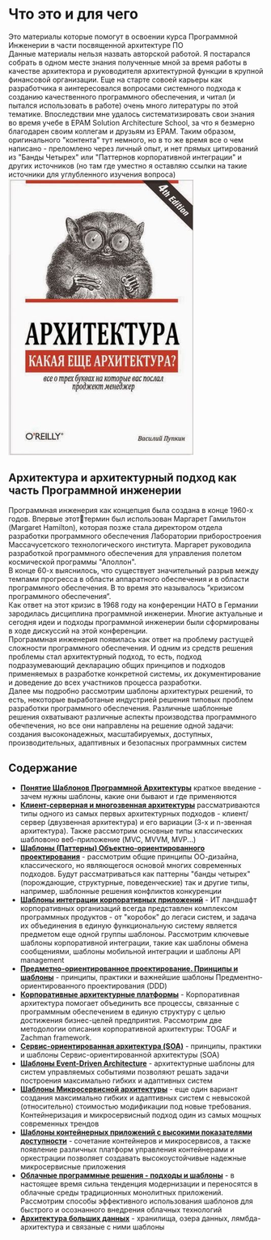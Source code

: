 <h1>Что это и для чего</h1>
<div>Это материалы которые помогут в освоении курса Программной Инженерии в части посвященной архитектуре ПО</div>
<div></div>
<div>Данные материалы нельзя назвать авторской работой. Я постарался собрать в одном месте знания полученные мной за время работы в качестве архитектора и руководителя архитектурной функции в крупной финансовой организации. Еще на старте совоей карьеры как разработчика я аинтересовался вопросами системного подхода к созданию качественного программного обеспечения, и читал (и пытался использовать в работе) очень много литературы по этой тематике. Впоследствии мне удалось систематизировать свои знания во время учебе в EPAM Solution Architecture School, за что я безмерно благодарен своим коллегам и друзьям из EPAM. Таким образом, оригинального "контента" тут немного, но в то же время все о чем написано - преломлено через личный опыт, и нет прямых цитирований из "Банды Четырех" или "Паттернов корпоративной интеграции" и других источников (но там где уместно я оставляю ссылки на такие источники для углубленного изучения вопроса)</div>
<picture>
 <img alt="atch_pic" src="./media/01_BASE.JPG">
</picture>
<h2>Архитектура и архитектурный подход как часть Программной инженерии</h2>
<div>Программная инженерия как концепция была создана в конце 1960-х годов. Впервые этоттермин был использован Маргарет Гамильтон (Margaret Hamilton), которая позже стала директором отдела разработки программного обеспечения Лаборатории приборостроения Массачусетского технологического института. Маргарет руководила разработкой программного обеспечения для управления полетом космической программы "Аполлон".</div>
<div></div>
<div>В конце 60-х выяснилось, что существует значительный разрыв между темпами прогресса в области аппаратного обеспечения и в области программного обеспечения. В то время это называлось ”кризисом программного обеспечения”. </div>
<div></div>
<div>Как ответ на этот кризис в 1968 году на конференции НАТО в Германии зародилась дисциплина программной инженерии. Многие актуальные и сегодня идеи и подходы программной инженерии были сформированы в ходе дискуссий на этой конференции. </div>
<div></div>
<div>Программная инженерия появилась как ответ на проблему растущей сложности программного обеспечения. И одним из средств решения проблемы стал архитектурный подход, то есть, подход подразумевающий декларацию общих принципов и подходов применяемых в разработке конкретной системы, их документирование и доведение до всех участников процесса разработки.  </div>
<div></div>
<div>Далее мы подробно рассмотрим шаблоны архитектурых решений, то есть, некоторые выработаные индустрией решения типовых проблем разработки программного обеспечения. Различные шаблонные решения охватывают различные аспекты производства программного обечпечения, но все они направлены на решение одной задачи: создания высоконадежных, масштабируемых,
доступных, производительных, адаптивных и безопасных программных систем</div>
<div></div>
<h2>Содержание</h2>

<ul>
    <li><b><a href="./ch1.md">Понятие Шаблонов Программной Архитектуры</a></b> краткое введение - зачем нужны шаблоны, какие они бывают и где применяются</li>
    <li><b><a href="./ch1.html">Клиент-серверная и многозвенная архитектуры</a></b> рассматриваются типы одного из самых первых архитектурных подходов - клиент/сервер (двузвенная архитектура) и его вариации (3-х и n-звенная архитектура). Также рассмотрим основные типы классических шабловоно веб-приложение (MVC, MVVM, MVP...)</li>
    <li><b><a href="./ch3/ch3.html">Шаблоны (Паттерны) Объектно-ориентированного проектирования</a></b> - рассмотрим общие принципы ОО-дизайна, классического, но являющегося основой многих современных подходов. Будут рассматриваться как паттерны "банды четырех" (порождающие, структурные, поведенческие) так и другие типы, например, шаблонные решения конфликтов конкуренции</li>
    <li><b><a href="./ch4/ch4.html">Шаблоны интеграции корпоративных приложений</a></b> - ИТ ландшафт корпоративных организаций всегда представлен комплексом программных продуктов - от "коробок" до легаси систем, и задача их объединения в единую функциональную систему является предметом еще одной группы шаблоноы. Рассмотрим ключевые шаблоны корпоративной интеграции, такие как шаблоны обмена сообщениями, шаблоны мобильной интеграции и шаблоны API management</li>
    <li><b><a href="./ch5/ch5.html">Предметно-ориентированное проектирование. Принципы и шаблоны</a></b> - принципы, практики и важнейшие шаблоны Предментно-ориентированного проектирования (DDD)</li>
    <li><b><a href="./ch6/ch6.html">Корпоративные архитектурные платформы</a></b> - Корпоративная архитектура помогает объединить все процессы, связанные с программным обеспечением в единую структуру с целью достижения бизнес-целей предприятия. Рассмотрим две методологии описания корпоративной архитектуры: TOGAF и Zachman framework. </li>
    <li><b><a href="./ch7/ch7.html">Сервис-ориентированная архитектура (SOA)</a></b> - принципы, практики и шаблоны Сервис-ориентированной архитектуры (SOA)</li>
    <li><b><a href="./ch8/ch8.html">Шаблоны Event-Driven Architecture</a></b> - архитектурные шаблоны для систем управляемых событиями позволяют решать задачи построения максимально гибких и адаптивных систем</li>
    <li><b><a href="./ch9/ch9.html">Шаблоны Микросервисной архитектуры</a></b> - еще один вариант создания максимально гибких и адаптивных систем с невысокой (относительно) стоимостью модификации под новые требования. Контейнеризация и микросервисный подход один из самых мощных современных трендов</li>
    <li><b><a href="./ch10/ch10.html">Шаблоны контейнерных приложений с высокими показателями доступности</a></b> - сочетание контейнеров и микросервисов, а также появление различных платформ управления контейнерами и оркестрации позволяет создавать высокоустойчивые надежные микросервисные приложения</li>
    <li><b><a href="./ch11/ch11.html">Облачные программные решения - подходы и шаблоны</a></b> - в настоящее время сильна тенденция модернизации и переносятся в облачные среды традиционных монолитных приложений. Рассмотрим способы эффективного использования шаблонов для быстрого и осознанного внедрения облачных технологий</li>
    <li><b><a href="./ch12/ch12.html">Архитектура больших данных</a></b> - хранилища, озера данных, лямбда-архитектура и связаные с ними шаблоны</li>

</ul>

